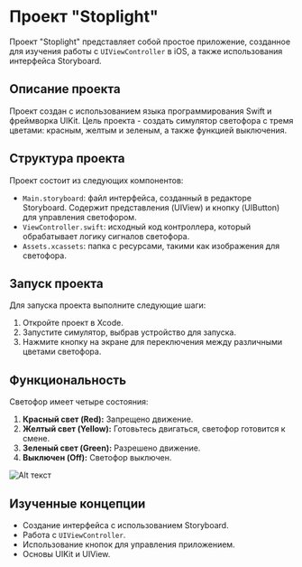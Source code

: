 # Проект "Stoplight"

Проект "Stoplight" представляет собой простое приложение, созданное для изучения работы с `UIViewController` в iOS, а также использования интерфейса Storyboard.

## Описание проекта

Проект создан с использованием языка программирования Swift и фреймворка UIKit. Цель проекта - создать симулятор светофора с тремя цветами: красным, желтым и зеленым, а также функцией выключения.

## Структура проекта

Проект состоит из следующих компонентов:

- `Main.storyboard`: файл интерфейса, созданный в редакторе Storyboard. Содержит представления (UIView) и кнопку (UIButton) для управления светофором.
- `ViewController.swift`: исходный код контроллера, который обрабатывает логику сигналов светофора.
- `Assets.xcassets`: папка с ресурсами, такими как изображения для светофора.

## Запуск проекта

Для запуска проекта выполните следующие шаги:

1. Откройте проект в Xcode.
2. Запустите симулятор, выбрав устройство для запуска.
3. Нажмите кнопку на экране для переключения между различными цветами светофора.

## Функциональность

Светофор имеет четыре состояния:

1. **Красный свет (Red):** Запрещено движение.
2. **Желтый свет (Yellow):** Готовьтесь двигаться, светофор готовится к смене.
3. **Зеленый свет (Green):** Разрешено движение.
4. **Выключен (Off):** Светофор выключен.

![Alt текст](./Assets/1.png)


## Изученные концепции

- Создание интерфейса с использованием Storyboard.
- Работа с `UIViewController`.
- Использование кнопок для управления приложением.
- Основы UIKit и UIView.
